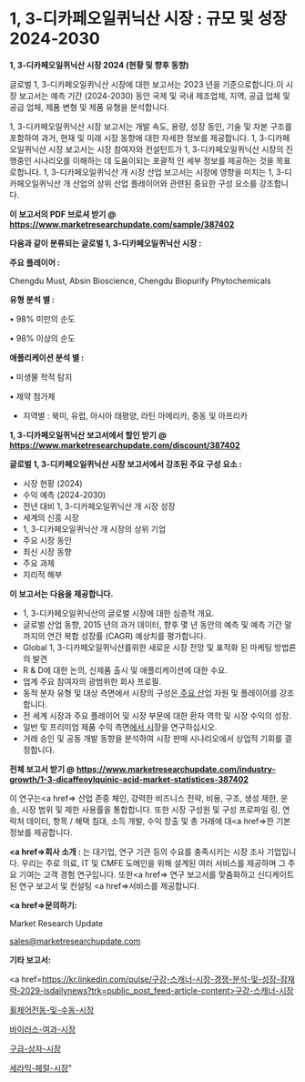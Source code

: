# 1, 3-디카페오일퀴닉산 시장 : 규모 및 성장 2024-2030

<strong>1, 3-디카페오일퀴닉산 시장 2024 (현황 및 향후 동향)</strong>

글로벌 1, 3-디카페오일퀴닉산 시장에 대한 보고서는 2023 년을 기준으로합니다.이 시장 보고서는 예측 기간 (2024-2030) 동안 국제 및 국내 제조업체, 지역, 공급 업체 및 공급 업체, 제품 변형 및 제품 유형을 분석합니다.

1, 3-디카페오일퀴닉산 시장 보고서는 개발 속도, 용량, 성장 동인, 기술 및 자본 구조를 포함하여 과거, 현재 및 미래 시장 동향에 대한 자세한 정보를 제공합니다. 1, 3-디카페오일퀴닉산 시장 보고서는 시장 참여자와 컨설턴트가 1, 3-디카페오일퀴닉산 시장의 진행중인 시나리오를 이해하는 데 도움이되는 포괄적 인 세부 정보를 제공하는 것을 목표로합니다. 1, 3-디카페오일퀴닉산 개 시장 산업 보고서는 시장에 영향을 미치는 1, 3-디카페오일퀴닉산 개 산업의 상위 산업 플레이어와 관련된 중요한 구성 요소를 강조합니다.



<strong>이 보고서의 PDF 브로셔 받기 @ <a href=https://www.marketresearchupdate.com/sample/387402>https://www.marketresearchupdate.com/sample/387402</a></strong>



<strong>다음과 같이 분류되는 글로벌 1, 3-디카페오일퀴닉산 시장 :</strong>



<strong>주요 플레이어 :</strong>

Chengdu Must, Absin Bioscience, Chengdu Biopurify Phytochemicals



<strong>유형 분석 별 :</strong>

• 98% 미만의 순도

• 98% 이상의 순도



<strong>애플리케이션 분석 별 :</strong>

• 미생물 학적 탐지

• 제약 첨가제

<ul>
  <li>지역별 : 북미, 유럽, 아시아 태평양, 라틴 아메리카, 중동 및 아프리카</li>
</ul>


<strong>1, 3-디카페오일퀴닉산 보고서에서 할인 받기 @ <a href=https://www.marketresearchupdate.com/discount/387402>https://www.marketresearchupdate.com/discount/387402</a></strong>



<strong>글로벌 1, 3-디카페오일퀴닉산 시장 보고서에서 강조된 주요 구성 요소 :</strong>
<ul>
  <li>시장 현황 (2024)</li>
  <li>수익 예측 (2024-2030)</li>
  <li>전년 대비 1, 3-디카페오일퀴닉산 개 시장 성장</li>
  <li>세계의 신흥 시장</li>
  <li>1, 3-디카페오일퀴닉산 개 시장의 상위 기업</li>
  <li>주요 시장 동인</li>
  <li>최신 시장 동향</li>
  <li>주요 과제</li>
  <li>지리적 해부</li>
</ul>


<strong>이 보고서는 다음을 제공합니다.</strong>
<ul>
  <li>1, 3-디카페오일퀴닉산의 글로벌 시장에 대한 심층적 개요.</li>
  <li>글로벌 산업 동향, 2015 년의 과거 데이터, 향후 몇 년 동안의 예측 및 예측 기간 말까지의 연간 복합 성장률 (CAGR) 예상치를 평가합니다.</li>
  <li>Global 1, 3-디카페오일퀴닉산를위한 새로운 시장 전망 및 표적화 된 마케팅 방법론의 발견</li>
  <li>R &amp; D에 대한 논의, 신제품 출시 및 애플리케이션에 대한 수요.</li>
  <li>업계 주요 참여자의 광범위한 회사 프로필.</li>
  <li>동적 분자 유형 및 대상 측면에서 시장의 구성은<a href=> 주요 산</a>업 자원 및 플레이어를 강조합니다.</li>
  <li>전 세계 시장과 주요 플레이어 및 시장 부문에 대한 환자 역학 및 시장 수익의 성장.</li>
  <li>일반 및 프리미엄 제품 수익 측면<a href=>에서 시</a>장을 연구하십시오.</li>
  <li>거래 승인 및 공동 개발 동향을 분석하여 시장 판매 시나리오에서 상업적 기회를 결정합니다.</li>
</ul>



<strong>전체 보고서 받기 @ <a href=https://www.marketresearchupdate.com/industry-growth/1-3-dicaffeoylquinic-acid-market-statistices-387402>https://www.marketresearchupdate.com/industry-growth/1-3-dicaffeoylquinic-acid-market-statistices-387402</a></strong>

이 연구는<a href=> 산업 존중</a> 체인, 강력한 비즈니스 전략, 비용, 구조, 생성 제한, 운송, 시장 범위 및 제한 사용률을 통합합니다. 또한 시장 구성원 및 구성 프로파일 링, 연락처 데이터, 항목 / 혜택 침대, 소득 개발, 수익 창출 및 총 거래에 대<a href=>한 기본 </a>정보를 제공합니다.



<strong><a href=>회사 소</a>개 :</strong>
는 대기업, 연구 기관 등의 수요를 충족시키는 시장 조사 기업입니다. 우리는 주로 의료, IT 및 CMFE 도메인을 위해 설계된 여러 서비스를 제공하며 그 주요 기여는 고객 경험 연구입니다. 또한<a href=> 연구 보</a>고서를 맞춤화하고 신디케이트 된 연구 보고서 및 컨설팅 <a href=>서비스</a>를 제공합니다.



<strong><a href=>문의하기:</a></strong>

Market Research Update

sales@marketresearchupdate.com



<strong>기타 보고서:</strong>

<a href=https://kr.linkedin.com/pulse/구강-스캐너-시장-경쟁-분석-및-성장-잠재력-2029-isdailynews?trk=public_post_feed-article-content>구강-스캐너-시장</a>

<a href=https://www.linkedin.com/pulse/휠체어전동-및-수동-시장-세분화-연구-목표-고객2029년-analytics-avenue-adventures-24-ana/>휠체어전동-및-수동-시장</a>

<a href=https://www.linkedin.com/pulse/바이러스-여과-시장-경쟁-분석-및-성장-잠재력-2029-analytics-avenue-adventures-24-ana-4neuf/>바이러스-여과-시장</a>

<a href=https://www.linkedin.com/pulse/구급-상자-시장-경쟁-분석-및-성장-잠재력-2029-trend-tracking-tips-360-analysis-u0gsf/>구급-상자-시장</a>

<a href=https://www.linkedin.com/pulse/세라믹-페럴-시장-경쟁-분석-및-성장-잠재력-2030-isdailynews-tgric/>세라믹-페럴-시장</a>"
